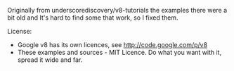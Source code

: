 Originally from underscorediscovery/v8-tutorials the examples there were a bit old and It's hard to find some that work, so I fixed them.

License:

- Google v8 has its own licences, see http://code.google.com/p/v8
- These examples and sources - MIT Licence. Do what you want with it, spread it wide and far.
